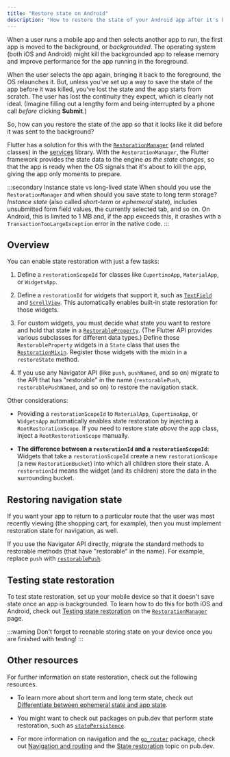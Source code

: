 ```yaml
---
title: "Restore state on Android"
description: "How to restore the state of your Android app after it's been killed by the OS."
---
```


When a user runs a mobile app and then selects another
app to run, the first app is moved to the background,
or _backgrounded_. The operating system (both iOS and Android)
might kill the backgrounded app to release memory and
improve performance for the app running in the foreground.

When the user selects the app again, bringing it
back to the foreground, the OS relaunches it.
But, unless you've set up a way to save the
state of the app before it was killed,
you've lost the state and the app starts from scratch.
The user has lost the continuity they expect,
which is clearly not ideal.
(Imagine filling out a lengthy form and being interrupted
by a phone call _before_ clicking **Submit**.)

So, how can you restore the state of the app so that
it looks like it did before it was sent to the
background?

Flutter has a solution for this with the
[`RestorationManager`][] (and related classes)
in the [services][] library.
With the `RestorationManager`, the Flutter framework
provides the state data to the engine _as the state
changes_, so that the app is ready when the OS signals
that it's about to kill the app, giving the app only
moments to prepare.

:::secondary Instance state vs long-lived state
  When should you use the `RestorationManager` and
  when should you save state to long term storage?
  _Instance state_
  (also called _short-term_ or _ephemeral_ state),
  includes unsubmitted form field values, the currently
  selected tab, and so on. On Android, this is
  limited to 1 MB and, if the app exceeds this,
  it crashes with a `TransactionTooLargeException`
  error in the native code.
:::

[state]: /data-and-backend/state-mgmt/ephemeral-vs-app

## Overview

You can enable state restoration with just a few tasks:

1. Define a `restorationScopeId` for classes like
   `CupertinoApp`, `MaterialApp`, or `WidgetsApp`.

2. Define a `restorationId` for widgets that support it,
   such as [`TextField`][] and [`ScrollView`][].
   This automatically enables built-in state restoration
   for those widgets.

3. For custom widgets,
   you must decide what state you want to restore
   and hold that state in a [`RestorableProperty`][].
   (The Flutter API provides various subclasses for
   different data types.)
   Define those `RestorableProperty` widgets
   in a `State` class that uses the [`RestorationMixin`][].
   Register those widgets with the mixin in a
   `restoreState` method.

4. If you use any Navigator API (like `push`, `pushNamed`, and so on)
   migrate to the API that has "restorable" in the name
   (`restorablePush`, `restorablePushNamed`, and so on)
   to restore the navigation stack.

Other considerations:

* Providing a `restorationScopeId` to
  `MaterialApp`, `CupertinoApp`, or `WidgetsApp`
  automatically enables state restoration by
  injecting a `RootRestorationScope`.
  If you need to restore state _above_ the app class,
  inject a `RootRestorationScope` manually.

* **The difference between a `restorationId` and
  a `restorationScopeId`:** Widgets that take a
  `restorationScopeId` create a new `restorationScope`
  (a new `RestorationBucket`) into which all children
  store their state. A `restorationId` means the widget
  (and its children) store the data in the surrounding bucket.

[a bit of extra setup]: {{site.api}}/flutter/services/RestorationManager-class.html#state-restoration-on-ios
[`restorationId`]: {{site.api}}/flutter/widgets/RestorationScope/restorationId.html
[`restorationScopeId`]: {{site.api}}/flutter/widgets/RestorationScope/restorationScopeId.html
[`RestorationMixin`]: {{site.api}}/flutter/widgets/RestorationMixin-mixin.html
[`RestorationScope`]: {{site.api}}/flutter/widgets/RestorationScope-class.html
[`restoreState`]: {{site.api}}/flutter/widgets/RestorationMixin/restoreState.html
[VeggieSeasons]: https://github.com/flutter/demos/tree/main/veggieseasons

## Restoring navigation state

If you want your app to return to a particular route
that the user was most recently viewing
(the shopping cart, for example), then you must implement
restoration state for navigation, as well.

If you use the Navigator API directly,
migrate the standard methods to restorable
methods (that have "restorable" in the name).
For example, replace `push` with [`restorablePush`][].

## Testing state restoration

To test state restoration, set up your mobile device so that
it doesn't save state once an app is backgrounded.
To learn how to do this for both iOS and Android,
check out [Testing state restoration][] on the
[`RestorationManager`][] page.

:::warning
Don't forget to reenable
storing state on your device once you are
finished with testing!
:::

[Testing state restoration]: {{site.api}}/flutter/services/RestorationManager-class.html#testing-state-restoration
[`RestorationBucket`]: {{site.api}}/flutter/services/RestorationBucket-class.html
[`RestorationManager`]: {{site.api}}/flutter/services/RestorationManager-class.html
[services]: {{site.api}}/flutter/services/services-library.html

## Other resources

For further information on state restoration,
check out the following resources.

* To learn more about short term and long term state,
  check out [Differentiate between ephemeral state
  and app state][state].

* You might want to check out packages on pub.dev that
  perform state restoration, such as [`statePersistence`][].

* For more information on navigation and the
  [`go_router`][] package, check out [Navigation and routing][]
  and the [State restoration][] topic on pub.dev.

[`go_router`]: {{site.pub}}/packages/go_router
[State restoration]: {{site.pub-api}}/go_router/latest/topics/State%20restoration-topic.html
[Navigation and routing]: /ui/navigation
[`RestorableProperty`]: {{site.api}}/flutter/widgets/RestorableProperty-class.html
[`restorablePush`]: {{site.api}}/flutter/widgets/Navigator/restorablePush.html
[`ScrollView`]: {{site.api}}/flutter/widgets/ScrollView/restorationId.html
[`statePersistence`]: {{site.pub-pkg}}/state_persistence
[`TextField`]: {{site.api}}/flutter/material/TextField/restorationId.html
